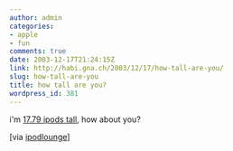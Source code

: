 ```yaml
---
author: admin
categories:
- apple
- fun
comments: true
date: 2003-12-17T21:24:15Z
link: http://habi.gna.ch/2003/12/17/how-tall-are-you/
slug: how-tall-are-you
title: how tall are you?
wordpress_id: 381
---
```


i'm [17.79 ipods tall](http://www.ipodhead.com/converter/converter.php?feet=1&inch=85&type=metric), how about you?

[via [ipodlounge](http://www.ipodlounge.com/index.php)]
